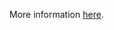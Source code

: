 More information [here](https://docs.prismacloud.io/en/enterprise-edition/policy-reference/kubernetes-policies/kubernetes-policy-index/prevent-all-nginx-ingress-annotation-snippets).
